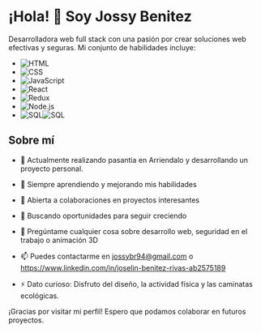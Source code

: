 <!--
**JossyBR/JossyBr** is a ✨ _special_ ✨ repository because its `README.md` (this file) appears on your GitHub profile.

Here are some ideas to get you started:

- 🔭 I’m currently working on ...
- 🌱 I’m currently learning ...
- 👯 I’m looking to collaborate on ...
- 🤔 I’m looking for help with ...
- 💬 Ask me about ...
- 📫 How to reach me: ...
- 😄 Pronouns: ...
- ⚡ Fun fact: ...
-->
# ¡Hola! 👋 Soy Jossy Benitez

Desarrolladora web full stack con una pasión por crear soluciones web efectivas y seguras. Mi conjunto de habilidades incluye:

- ![HTML](https://img.shields.io/badge/HTML-FF5733?style=for-the-badge&logo=html5&logoColor=white)
- ![CSS](https://img.shields.io/badge/CSS-1572B6?style=for-the-badge&logo=css3&logoColor=white)
- ![JavaScript](https://img.shields.io/badge/JavaScript-F7DF1E?style=for-the-badge&logo=javascript&logoColor=black)
- ![React](https://img.shields.io/badge/React-61DAFB?style=for-the-badge&logo=react&logoColor=black)
- ![Redux](https://img.shields.io/badge/Redux-764ABC?style=for-the-badge&logo=redux&logoColor=white)
- ![Node.js](https://img.shields.io/badge/Node.js-43853D?style=for-the-badge&logo=node.js&logoColor=white)
- ![SQL](https://img.shields.io/badge/SQL-003366?style=for-the-badge&logo=sql&logoColor=white)![SQL](https://img.shields.io/badge/SQL-00000F?style=for-the-badge&logo=sql&logoColor=white)

## Sobre mí

- 💼 Actualmente realizando pasantia en Arriendalo y desarrollando un proyecto personal.
- 🌱 Siempre aprendiendo y mejorando mis habilidades
- 👯 Abierta a colaboraciones en proyectos interesantes
- 🤔 Buscando oportunidades para seguir creciendo
- 💬 Pregúntame cualquier cosa sobre desarrollo web, seguridad en el trabajo o animación 3D
- 📫 Puedes contactarme en jossybr94@gmail.com o https://www.linkedin.com/in/joselin-benitez-rivas-ab2575189

- ⚡ Dato curioso: Disfruto del diseño, la actividad física y las caminatas ecológicas.

¡Gracias por visitar mi perfil! Espero que podamos colaborar en futuros proyectos.

